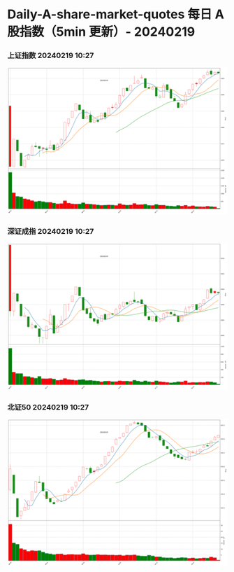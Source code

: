 
# Daily-A-share-market-quotes 每日 A 股指数（5min 更新）- 20240219

### 上证指数 20240219 10:27
![](./fig/2024/2/20240219-sh000001.png)

### 深证成指 20240219 10:27
![](./fig/2024/2/20240219-sz399001.png)

### 北证50 20240219 10:27
![](./fig/2024/2/20240219-bj899050.png)
